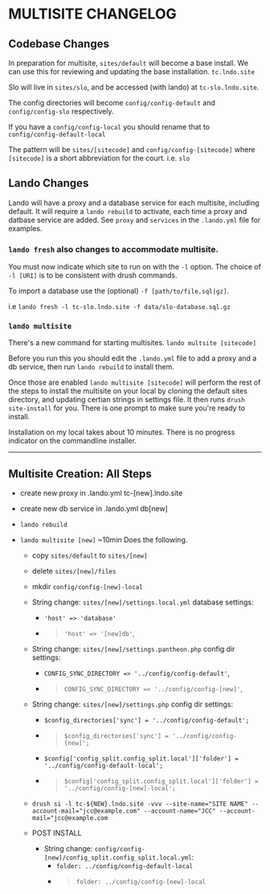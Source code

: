 # MULTISITE CHANGELOG

## Codebase Changes

In preparation for multisite, `sites/default` will become a base install. We can use this for reviewing and updating the base installation. `tc.lndo.site`

Slo will live in `sites/slo`, and be accessed (with lando) at `tc-slo.lndo.site`.

The config directories will become `config/config-default` and `config/config-slo` respectively.

If you have a `config/config-local` you should rename that to `config/config-default-local`

The pattern will be `sites/[sitecode]` and `config/config-[sitecode]` where `[sitecode]` is a short abbreviation for the court. i.e. `slo`

## Lando Changes

Lando will have a proxy and a database service for each multisite, including default. It will require a `lando rebuild` to activate, each time a proxy and datbase service are added.  See `proxy` and `services` in the `.lando.yml` file for examples.

### `lando fresh` also changes to accommodate multisite.

You must now indicate which site to run on with the `-l` option. The choice of `-l [URI]` is to be consistent with drush commands.

To import a database use the (optional) `-f [path/to/file.sql|gz]`.

i.e `lando fresh -l tc-slo.lndo.site -f data/slo-database.sql.gz`

### `lando multisite`

There's a new command for starting multisites. `lando multsite [sitecode]`

Before you run this you should edit the `.lando.yml` file to add a proxy and a db service, then run `lando rebuild` to install them.

Once those are enabled `lando multisite [sitecode]` will perform the rest of the steps to install the multisite on your local by cloning the default sites directory, and updating certian strings in settings file. It then runs `drush site-install` for you. There is one prompt to make sure you're ready to install.

Installation on my local takes about 10 minutes. There is no progress indicator on the commandline installer.

----

## Multisite Creation: All Steps

 - create new proxy in .lando.yml tc-[new].lndo.site
 - create new db service in .lando.yml db[new]
 - `lando rebuild`

 - `lando multisite [new]`  ~10min Does the following.
   - copy `sites/default` to `sites/[new]`
   - delete `sites/[new]/files`
   - mkdir `config/config-[new]-local`
   - String change: `sites/[new]/settings.local.yml` database settings:
     - `'host' => 'database'`
     - > `'host' => '[new]db'`,
   - String change: `sites/[new]/settings.pantheon.php` config dir settings:
     - `CONFIG_SYNC_DIRECTORY => '../config/config-default'`,
     - > `CONFIG_SYNC_DIRECTORY => '../config/config-[new]'`,
   - String change: `sites/[new]/settings.php` config dir settings:
     - `$config_directories['sync'] = '../config/config-default';`
     - > `$config_directories['sync'] = '../config/config-[new]';`
     - `$config['config_split.config_split.local']['folder'] = '../config/config-default-local';`
     - > `$config['config_split.config_split.local']['folder'] = '../config/config-[new]-local';`

   - `drush si -l tc-${NEW}.lndo.site -vvv --site-name="SITE NAME" --account-mail="jcc@example.com" --account-name="JCC" --account-mail="jcc@example.com`

   - POST INSTALL
     - String change: `config/config-[new]/config_split.config_split.local.yml`:
       - `folder: ../config/config-default-local`
       - > `folder: ../config/config-[new]-local`
